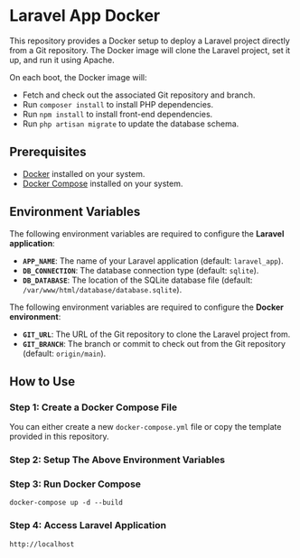 # Laravel App Docker

This repository provides a Docker setup to deploy a Laravel project directly from a Git repository. The Docker image will clone the Laravel project, set it up, and run it using Apache.

On each boot, the Docker image will:
- Fetch and check out the associated Git repository and branch.
- Run `composer install` to install PHP dependencies.
- Run `npm install` to install front-end dependencies.
- Run `php artisan migrate` to update the database schema.

## Prerequisites

- [Docker](https://docs.docker.com/get-docker/) installed on your system.
- [Docker Compose](https://docs.docker.com/compose/install/) installed on your system.

## Environment Variables

The following environment variables are required to configure the **Laravel application**:

- **`APP_NAME`**: The name of your Laravel application (default: `laravel_app`).
- **`DB_CONNECTION`**: The database connection type (default: `sqlite`).
- **`DB_DATABASE`**: The location of the SQLite database file (default: `/var/www/html/database/database.sqlite`).

The following environment variables are required to configure the **Docker environment**:

- **`GIT_URL`**: The URL of the Git repository to clone the Laravel project from.
- **`GIT_BRANCH`**: The branch or commit to check out from the Git repository (default: `origin/main`).

## How to Use

### Step 1: Create a Docker Compose File 

You can either create a new `docker-compose.yml` file or copy the template provided in this repository.

### Step 2: Setup The Above Environment Variables

### Step 3: Run Docker Compose

`docker-compose up -d --build`

### Step 4: Access Laravel Application

`http://localhost`

